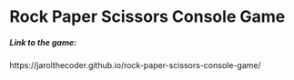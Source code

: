 # Rock Paper Scissors Console Game 
<h5>Link to the game:</h5> https://jarolthecoder.github.io/rock-paper-scissors-console-game/

